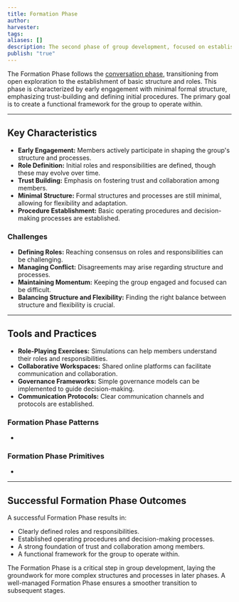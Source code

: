 ```yaml
---
title: Formation Phase
author: 
harvester: 
tags: 
aliases: []
description: The second phase of group development, focused on establishing structure and roles.
publish: "true"
---
```


The Formation Phase follows the [conversation phase](./conversation.md#), transitioning from open exploration to the establishment of basic structure and roles.  This phase is characterized by early engagement with minimal formal structure, emphasizing trust-building and defining initial procedures. The primary goal is to create a functional framework for the group to operate within.

---

## Key Characteristics

* **Early Engagement:**  Members actively participate in shaping the group's structure and processes.
* **Role Definition:**  Initial roles and responsibilities are defined, though these may evolve over time.
* **Trust Building:**  Emphasis on fostering trust and collaboration among members.
* **Minimal Structure:**  Formal structures and processes are still minimal, allowing for flexibility and adaptation.
* **Procedure Establishment:**  Basic operating procedures and decision-making processes are established.

### Challenges

* **Defining Roles:**  Reaching consensus on roles and responsibilities can be challenging.
* **Managing Conflict:**  Disagreements may arise regarding structure and processes.
* **Maintaining Momentum:**  Keeping the group engaged and focused can be difficult.
* **Balancing Structure and Flexibility:**  Finding the right balance between structure and flexibility is crucial.

---

## Tools and Practices

* **Role-Playing Exercises:**  Simulations can help members understand their roles and responsibilities.
* **Collaborative Workspaces:**  Shared online platforms can facilitate communication and collaboration.
* **Governance Frameworks:**  Simple governance models can be implemented to guide decision-making.
* **Communication Protocols:**  Clear communication channels and protocols are established.

### Formation Phase Patterns

<div><ul class="dataview list-view-ul"><li><span></span></li></ul></div>

### Formation Phase Primitives

<div><ul class="dataview list-view-ul"><li><span></span></li></ul></div>

---

## Successful Formation Phase Outcomes

A successful Formation Phase results in:

* Clearly defined roles and responsibilities.
* Established operating procedures and decision-making processes.
* A strong foundation of trust and collaboration among members.
* A functional framework for the group to operate within.

The Formation Phase is a critical step in group development, laying the groundwork for more complex structures and processes in later phases.  A well-managed Formation Phase ensures a smoother transition to subsequent stages.